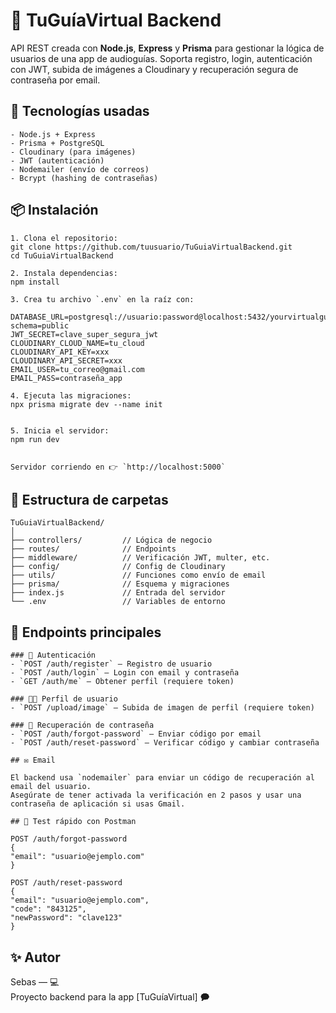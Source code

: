 # 🎷 TuGuíaVirtual Backend

API REST creada con **Node.js**, **Express** y **Prisma** para gestionar la lógica de usuarios de una app de audioguías. Soporta registro, login, autenticación con JWT, subida de imágenes a Cloudinary y recuperación segura de contraseña por email.

## 🚀 Tecnologías usadas

    - Node.js + Express
    - Prisma + PostgreSQL
    - Cloudinary (para imágenes)
    - JWT (autenticación)
    - Nodemailer (envío de correos)
    - Bcrypt (hashing de contraseñas)

## 📦 Instalación

    1. Clona el repositorio:
    git clone https://github.com/tuusuario/TuGuiaVirtualBackend.git
    cd TuGuiaVirtualBackend

    2. Instala dependencias:
    npm install

    3. Crea tu archivo `.env` en la raíz con:

    DATABASE_URL=postgresql://usuario:password@localhost:5432/yourvirtualguide?schema=public
    JWT_SECRET=clave_super_segura_jwt
    CLOUDINARY_CLOUD_NAME=tu_cloud
    CLOUDINARY_API_KEY=xxx
    CLOUDINARY_API_SECRET=xxx
    EMAIL_USER=tu_correo@gmail.com
    EMAIL_PASS=contraseña_app

    4. Ejecuta las migraciones:
    npx prisma migrate dev --name init


    5. Inicia el servidor:
    npm run dev


    Servidor corriendo en 👉 `http://localhost:5000`


## 📂 Estructura de carpetas

    TuGuiaVirtualBackend/
    │
    ├── controllers/         // Lógica de negocio
    ├── routes/              // Endpoints
    ├── middleware/          // Verificación JWT, multer, etc.
    ├── config/              // Config de Cloudinary
    ├── utils/               // Funciones como envío de email
    ├── prisma/              // Esquema y migraciones
    ├── index.js             // Entrada del servidor
    └── .env                 // Variables de entorno


## 🔐 Endpoints principales

    ### 📌 Autenticación
    - `POST /auth/register` – Registro de usuario
    - `POST /auth/login` – Login con email y contraseña
    - `GET /auth/me` – Obtener perfil (requiere token)

    ### 🧑‍💼 Perfil de usuario
    - `POST /upload/image` – Subida de imagen de perfil (requiere token)

    ### 🔑 Recuperación de contraseña
    - `POST /auth/forgot-password` – Enviar código por email
    - `POST /auth/reset-password` – Verificar código y cambiar contraseña

    ## ✉️ Email

    El backend usa `nodemailer` para enviar un código de recuperación al email del usuario.  
    Asegúrate de tener activada la verificación en 2 pasos y usar una contraseña de aplicación si usas Gmail.

    ## 🧪 Test rápido con Postman

    POST /auth/forgot-password
    {
    "email": "usuario@ejemplo.com"
    }

    POST /auth/reset-password
    {
    "email": "usuario@ejemplo.com",
    "code": "843125",
    "newPassword": "clave123"
    }

## ✨ Autor

Sebas — 💻  
Proyecto backend para la app [TuGuíaVirtual] 🗭

